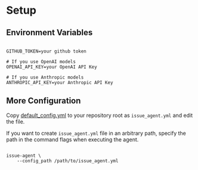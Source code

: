 # Setup

## Environment Variables
```shell

GITHUB_TOKEN=your github token

# If you use OpenAI models
OPENAI_API_KEY=your OpenAI API Key

# If you use Anthropic models
ANTHROPIC_API_KEY=your Anthropic API Key
```

##  More Configuration
Copy [default_config.yml](https://github.com/clover0/issue-agent/blob/main/agent/config/default_config.yml) to your repository root as `issue_agent.yml`
and edit the file.

If you want to create `issue_agent.yml` file in an arbitrary path,
specify the path in the command flags when executing the agent.

```shell 

issue-agent \ 
    --config_path /path/to/issue_agent.yml
```
